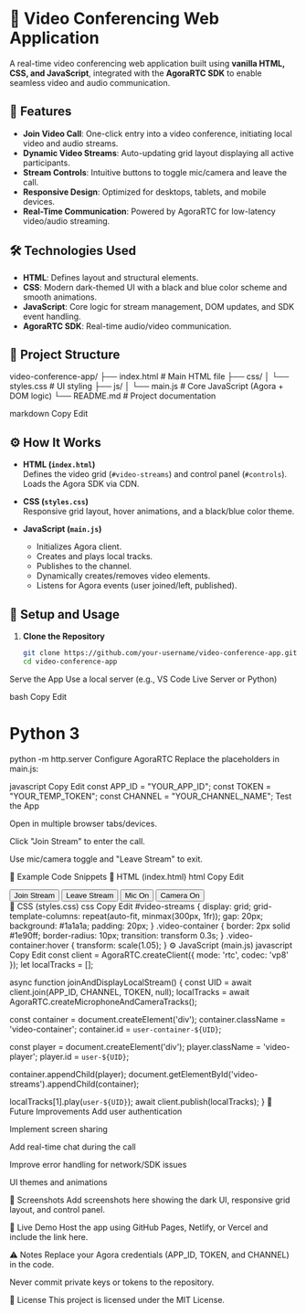 # 🎥 Video Conferencing Web Application

A real-time video conferencing web application built using **vanilla HTML, CSS, and JavaScript**, integrated with the **AgoraRTC SDK** to enable seamless video and audio communication.

## 🚀 Features

- **Join Video Call**: One-click entry into a video conference, initiating local video and audio streams.
- **Dynamic Video Streams**: Auto-updating grid layout displaying all active participants.
- **Stream Controls**: Intuitive buttons to toggle mic/camera and leave the call.
- **Responsive Design**: Optimized for desktops, tablets, and mobile devices.
- **Real-Time Communication**: Powered by AgoraRTC for low-latency video/audio streaming.

## 🛠️ Technologies Used

- **HTML**: Defines layout and structural elements.
- **CSS**: Modern dark-themed UI with a black and blue color scheme and smooth animations.
- **JavaScript**: Core logic for stream management, DOM updates, and SDK event handling.
- **AgoraRTC SDK**: Real-time audio/video communication.

## 📁 Project Structure

video-conference-app/
├── index.html # Main HTML file
├── css/
│ └── styles.css # UI styling
├── js/
│ └── main.js # Core JavaScript (Agora + DOM logic)
└── README.md # Project documentation

markdown
Copy
Edit

## ⚙️ How It Works

- **HTML (`index.html`)**  
  Defines the video grid (`#video-streams`) and control panel (`#controls`). Loads the Agora SDK via CDN.

- **CSS (`styles.css`)**  
  Responsive grid layout, hover animations, and a black/blue color theme.

- **JavaScript (`main.js`)**  
  - Initializes Agora client.
  - Creates and plays local tracks.
  - Publishes to the channel.
  - Dynamically creates/removes video elements.
  - Listens for Agora events (user joined/left, published).

## 🔧 Setup and Usage

1. **Clone the Repository**
   ```bash
   git clone https://github.com/your-username/video-conference-app.git
   cd video-conference-app
Serve the App
Use a local server (e.g., VS Code Live Server or Python)

bash
Copy
Edit
# Python 3
python -m http.server
Configure AgoraRTC
Replace the placeholders in main.js:

javascript
Copy
Edit
const APP_ID = "YOUR_APP_ID";
const TOKEN = "YOUR_TEMP_TOKEN";
const CHANNEL = "YOUR_CHANNEL_NAME";
Test the App

Open in multiple browser tabs/devices.

Click "Join Stream" to enter the call.

Use mic/camera toggle and "Leave Stream" to exit.

🧩 Example Code Snippets
📄 HTML (index.html)
html
Copy
Edit
<div id="video-streams"></div>
<div id="controls">
  <button id="join-btn">Join Stream</button>
  <button id="leave-btn">Leave Stream</button>
  <button id="mic-btn">Mic On</button>
  <button id="camera-btn">Camera On</button>
</div>
🎨 CSS (styles.css)
css
Copy
Edit
#video-streams {
  display: grid;
  grid-template-columns: repeat(auto-fit, minmax(300px, 1fr));
  gap: 20px;
  background: #1a1a1a;
  padding: 20px;
}
.video-container {
  border: 2px solid #1e90ff;
  border-radius: 10px;
  transition: transform 0.3s;
}
.video-container:hover {
  transform: scale(1.05);
}
⚙️ JavaScript (main.js)
javascript
Copy
Edit
const client = AgoraRTC.createClient({ mode: 'rtc', codec: 'vp8' });
let localTracks = [];

async function joinAndDisplayLocalStream() {
  const UID = await client.join(APP_ID, CHANNEL, TOKEN, null);
  localTracks = await AgoraRTC.createMicrophoneAndCameraTracks();

  const container = document.createElement('div');
  container.className = 'video-container';
  container.id = `user-container-${UID}`;

  const player = document.createElement('div');
  player.className = 'video-player';
  player.id = `user-${UID}`;

  container.appendChild(player);
  document.getElementById('video-streams').appendChild(container);

  localTracks[1].play(`user-${UID}`);
  await client.publish(localTracks);
}
🌟 Future Improvements
Add user authentication

Implement screen sharing

Add real-time chat during the call

Improve error handling for network/SDK issues

UI themes and animations

📸 Screenshots
Add screenshots here showing the dark UI, responsive grid layout, and control panel.

🔗 Live Demo
Host the app using GitHub Pages, Netlify, or Vercel and include the link here.

⚠️ Notes
Replace your Agora credentials (APP_ID, TOKEN, and CHANNEL) in the code.

Never commit private keys or tokens to the repository.

📄 License
This project is licensed under the MIT License.

